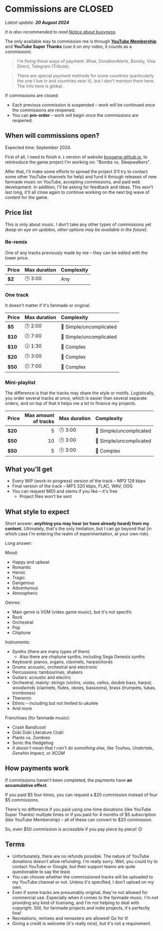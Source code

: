 # Commissions are CLOSED

*Latest update: **20 August 2024***

*It is also recommended to read [Notice about busyness](./busy).*

The only available way to commission me is through [**YouTube Membership**](https://www.youtube.com/@liledix4/membership) and **YouTube Super Thanks** (use it on *any* video, it counts as a commission).

> I'm fixing these ways of payment: Wise, DonationAlerts, Boosty, Visa Direct, Telegram (Tribute).

> There are special payment methods for some countries (particularly the one I live in and countries near it), but I don't mention them here. The info here is global.

If commissions are closed:
- Each previous commission is suspended – work will be continued once the commissions are reopened.
- You can **pre-order** – work will begin once the commissions are reopened.

## When will commissions open?

Expected time: September 2024.

First of all, I need to finish `0.1` version of website [bvsgame.github.io](https://bvsgame.github.io), to reintroduce the game project I'm working on: "Bombs vs. Sleepwalkers".

After that, I'll make some efforts to spread the project (I'll try to contact some other YouTube channels for help) and fund it through releases of new fanmade music on YouTube, accepting commissions, and paid web development. In addition, I'll be asking for feedback and ideas. This won't last long, it'll all close again to continue working on the next big wave of content for the game.

## Price list

This is only about music. I don't take any other types of commissions yet *(keep an eye on updates, other options may be available in the future)*.

### Re-remix

One of any tracks previously made by me – they can be edited with the lower price.

| Price   | Max duration | Complexity |
| :------ | :----------- | :--------- |
| **$2**  | 🕒 3:00      | Any        |

### One track

It doesn't matter if it's fanmade or original.

| Price   | Max duration | Complexity              |
| :------ | :----------- | :---------------------- |
| **$5**  | 🕑 2:00      | 🔷 Simple/uncomplicated |
| **$10** | 🕖 7:00      | 🔷 Simple/uncomplicated |
| **$10** | 🕜 1:30      | 💠 Complex              |
| **$20** | 🕒 3:00      | 💠 Complex              |
| **$50** | 🕖 7:00      | 💠 Complex              |

### Mini-playlist

The difference is that the tracks may share the style or motifs. Logistically, you order several tracks at once, which is easier than several separate orders, and on top of that it helps me a lot to finance my projects.

| Price   | Max amount<br>of tracks | Max duration | Complexity |
| :------ | ----------------------: | :----------- | :--------- |
| **$20** |  5 | 🕒 3:00 | 🔷 Simple/uncomplicated |
| **$50** | 10 | 🕒 3:00 | 🔷 Simple/uncomplicated |
| **$50** |  5 | 🕒 3:00 | 💠 Complex              |

## What you'll get

- Every WIP (work-in-progress) version of the track – MP3 128 kbps
- Final version of the track – MP3 320 kbps, FLAC, WAV, OGG
- You can request MIDI and stems if you like – it's free
    - Project files won't be sent

## What style to expect

Short answer: **anything you may hear (or have already heard) from my content.** Ultimately, that's the only limitation, but I can go beyond that (in which case I'm entering the realm of experimentation, at your own risk).

Long answer:

Mood:

- Happy and upbeat
- Romantic
- Heroic
- Tragic
- Dangerous
- Adventurous
- Atmospheric

Genres:

- Main genre is VGM (video game music), but it's not specific
- Rock
- Orchestral
- Pop
- Chiptune

Instruments:

- Synths (there are many types of them)
    - Also there are chiptune synths, including Sega Genesis synths
- Keyboard: pianos, organs, clavinets, harpsichords
- Drums: acoustic, orchestral and electronic
- Percussions: tambourines, shakers
- Guitars: acoustic and electric
- Orchestral, mainly: strings (violins, violas, cellos, double bass, harps), woodwinds (clarinets, flutes, oboes, bassoons), brass (trumpets, tubas, trombones)
- Theremin
- Ethnic – including but not limited to ukulele
- And more

Franchises (for fanmade music):

- Crash Bandicoot
- Doki Doki Literature Club!
- Plants vs. Zombies
- Sonic the Hedgehog
- *It doesn't mean that I can't do something else, like Touhou, Undertale, Genshin Impact, or XCOM*

## How payments work

If commissions haven't been completed, the payments have **an accumulative effect**.

If you paid $5 four times, you can request a $20 commission instead of four $5 commissions.

There's no difference if you paid using one-time donations (like YouTube Super Thanks) multiple times or if you paid for 4 months of $5 subscription (like YouTube Membership) – all of these can convert to $20 commission.

So, even $50 commission is accessible if you pay piece by piece! 🙃

## Terms

- Unfortunately, there are no refunds possible. The nature of YouTube donations doesn't allow refunding. I'm really sorry. Well, you could try to contact YouTube or Google, but their support teams are quite questionable to say the least.
- You can choose whether the commissioned tracks will be uploaded to my YouTube channel or not. Unless it's specified, I don't upload on my own.
- Even if some tracks are presumably original, they're not allowed for commercial use. Especially when it comes to the fanmade music. I'm not providing any kind of licensing, and I'm not helping to deal with copyright. Still, for fanmade projects and indie projects, it's perfectly fine!
- Recreations, remixes and remasters are allowed! Go for it!
- Giving a credit is welcome (it's really nice), but it's not a requirement.